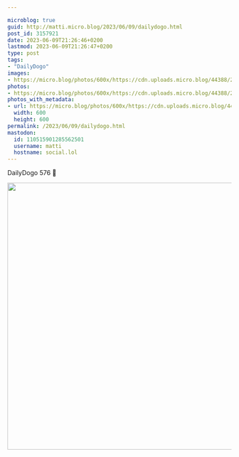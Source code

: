 ```yaml
---

microblog: true
guid: http://matti.micro.blog/2023/06/09/dailydogo.html
post_id: 3157921
date: 2023-06-09T21:26:46+0200
lastmod: 2023-06-09T21:26:47+0200
type: post
tags:
- "DailyDogo"
images:
- https://micro.blog/photos/600x/https://cdn.uploads.micro.blog/44388/2023/23cd646766.jpg
photos:
- https://micro.blog/photos/600x/https://cdn.uploads.micro.blog/44388/2023/23cd646766.jpg
photos_with_metadata:
- url: https://micro.blog/photos/600x/https://cdn.uploads.micro.blog/44388/2023/23cd646766.jpg
  width: 600
  height: 600
permalink: /2023/06/09/dailydogo.html
mastodon:
  id: 110515901285562501
  username: matti
  hostname: social.lol
---
```

DailyDogo 576 🐶

<img src="/media/uploads/2023/23cd646766.jpg" width="600" height="600" alt="" />
